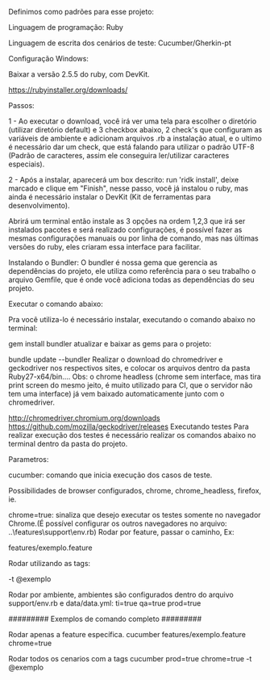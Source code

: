 Definimos como padrões para esse projeto:

Linguagem de programação: Ruby

Linguagem de escrita dos cenários de teste: Cucumber/Gherkin-pt

Configuração Windows:

Baixar a versão 2.5.5 do ruby, com DevKit.

https://rubyinstaller.org/downloads/

Passos:

1 - Ao executar o download, você irá ver uma tela para escolher o diretório (utilizar diretório default) e 3 checkbox abaixo, 2 check's que configuram as variáveis de ambiente e adicionam arquivos .rb a instalação atual, e o ultimo é necessário dar um check, que está falando para utilizar o padrão UTF-8 (Padrão de caracteres, assim ele conseguira ler/utilizar caracteres especiais).

2 - Após a instalar, aparecerá um box descrito: run 'ridk install', deixe marcado e clique em "Finish", nesse passo, você já instalou o ruby, mas ainda é necessário instalar o DevKit (Kit de ferramentas para desenvolvimento).

Abrirá um terminal então instale as 3 opções na ordem 1,2,3 que irá ser instalados pacotes e será realizado configurações, é possível fazer as mesmas configurações manuais ou por linha de comando, mas nas últimas versões do ruby, eles criaram essa interface para facilitar.

Instalando o Bundler: O bundler é nossa gema que gerencia as dependências do projeto, ele utiliza como referência para o seu trabalho o arquivo Gemfile, que é onde você adiciona todas as dependências do seu projeto.

Executar o comando abaixo:

Pra você utiliza-lo é necessário instalar, executando o comando abaixo no terminal:

gem install bundler
atualizar e baixar as gems para o projeto:

bundle update --bundler
Realizar o download do chromedriver e geckodriver nos respectivos sites, e colocar os arquivos dentro da pasta Ruby27-x64/bin.... Obs: o chrome headless (chrome sem interface, mas tira print screen do mesmo jeito, é muito utilizado para CI, que o servidor não tem uma interface) já vem baixado automaticamente junto com o chromedriver.

http://chromedriver.chromium.org/downloads
https://github.com/mozilla/geckodriver/releases
Executando testes Para realizar execução dos testes é necessário realizar os comandos abaixo no terminal dentro da pasta do projeto.

Parametros:

cucumber: comando que inicia execução dos casos de teste.

Possibilidades de browser configurados, chrome, chrome_headless, firefox, ie.

chrome=true: sinaliza que desejo executar os testes somente no navegador Chrome.(É possível configurar os outros navegadores no arquivo: ..\features\support\env.rb)
Rodar por feature, passar o caminho, Ex:

features/exemplo.feature

Rodar utilizando as tags:

-t @exemplo

Rodar por ambiente, ambientes são configurados dentro do arquivo support/env.rb e data/data.yml: ti=true qa=true prod=true

######### Exemplos de comando completo #########

Rodar apenas a feature específica.
cucumber features/exemplo.feature chrome=true

Rodar todos os cenarios com a tags
cucumber prod=true chrome=true -t @exemplo
